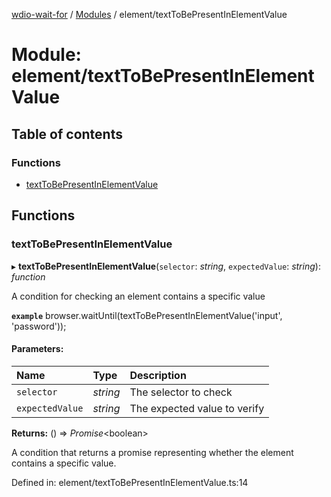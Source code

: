 [wdio-wait-for](../README.md) / [Modules](../modules.md) / element/textToBePresentInElementValue

# Module: element/textToBePresentInElementValue

## Table of contents

### Functions

- [textToBePresentInElementValue](element_texttobepresentinelementvalue.md#texttobepresentinelementvalue)

## Functions

### textToBePresentInElementValue

▸ **textToBePresentInElementValue**(`selector`: *string*, `expectedValue`: *string*): *function*

A condition for checking an element contains a specific value

**`example`** 
browser.waitUntil(textToBePresentInElementValue('input', 'password'));

#### Parameters:

| Name | Type | Description |
| :------ | :------ | :------ |
| `selector` | *string* | The selector to check |
| `expectedValue` | *string* | The expected value to verify |

**Returns:** () => *Promise*<boolean\>

A condition that returns a promise
    representing whether the element contains a specific value.

Defined in: element/textToBePresentInElementValue.ts:14
